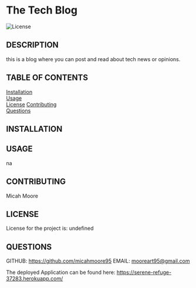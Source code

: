 # The Tech Blog

  
  ![License](https://img.shields.io/badge/license-undefined-brightgreen)
  ## DESCRIPTION
  this is a blog where you can post and read about tech news or opinions.
  ## TABLE OF CONTENTS
  [Installation](#installation)  
  [Usage](#usage)  
  [License](#license) 
  [Contributing](#contributing)   
  [Questions](#questions)
  
  ## INSTALLATION
   
  ## USAGE
  na
  ## CONTRIBUTING
  Micah Moore
  ## LICENSE
  License for the project is: 
  undefined
  ## QUESTIONS
  GITHUB: https://github.com/micahmoore95
  EMAIL: mooreart95@gmail.com

  The deployed Application can be found here:
  https://serene-refuge-37283.herokuapp.com/
  



